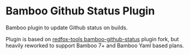 # Bamboo Github Status Plugin

Bamboo plugin to update Github status on builds. 

Plugin is based on [redfox-tools bamboo-github-status](https://github.com/redfox-tools/bamboo-github-status) plugin fork, but heavily reworked to support Bamboo 7+ and Bamboo Yaml based plans.
